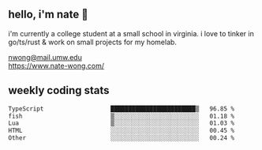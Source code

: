 ## hello, i'm nate 👋
i'm currently a college student at a small school in virginia. i love to tinker in go/ts/rust & work on small projects for my homelab.

nwong@mail.umw.edu <br/>
https://www.nate-wong.com/

## weekly coding stats
<!--START_SECTION:waka-->

```txt
TypeScript                   ████████████████████████▒   96.85 %
fish                         ▒░░░░░░░░░░░░░░░░░░░░░░░░   01.18 %
Lua                          ▒░░░░░░░░░░░░░░░░░░░░░░░░   01.03 %
HTML                         ░░░░░░░░░░░░░░░░░░░░░░░░░   00.45 %
Other                        ░░░░░░░░░░░░░░░░░░░░░░░░░   00.24 %
```

<!--END_SECTION:waka-->
